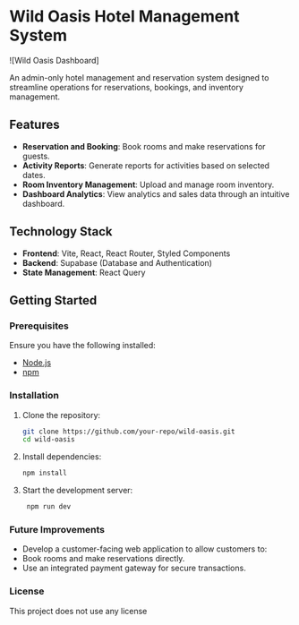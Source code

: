 # Wild Oasis Hotel Management System

![Wild Oasis Dashboard]

An admin-only hotel management and reservation system designed to streamline operations for reservations, bookings, and inventory management.

## Features

- **Reservation and Booking**: Book rooms and make reservations for guests.
- **Activity Reports**: Generate reports for activities based on selected dates.
- **Room Inventory Management**: Upload and manage room inventory.
- **Dashboard Analytics**: View analytics and sales data through an intuitive dashboard.

## Technology Stack

- **Frontend**: Vite, React, React Router, Styled Components
- **Backend**: Supabase (Database and Authentication)
- **State Management**: React Query

## Getting Started

### Prerequisites

Ensure you have the following installed:

- [Node.js](https://nodejs.org/)
- [npm](https://www.npmjs.com/)

### Installation

1. Clone the repository:

   ```bash
   git clone https://github.com/your-repo/wild-oasis.git
   cd wild-oasis

   ```

2. Install dependencies:

   ```bash
   npm install

   ```

3. Start the development server:

   ```bash
    npm run dev
   ```

### Future Improvements

- Develop a customer-facing web application to allow customers to:
- Book rooms and make reservations directly.
- Use an integrated payment gateway for secure transactions.

### License

This project does not use any license
